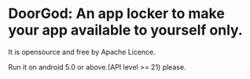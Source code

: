 # DoorGod: An app locker to make your app available to yourself only.
 It is opensource and free by Apache Licence.
 
 Run it on android 5.0 or above.(API level >= 21) please.
